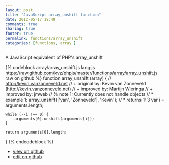 ```yaml
---
layout: post
title: "JavaScript array_unshift function"
date: 2012-05-17 18:49
comments: true
sharing: true
footer: true
permalink: functions/array_unshift
categories: [functions, array ]
---
```

A JavaScript equivalent of PHP's array_unshift
<!-- more -->
{% codeblock array/array_unshift.js lang:js https://raw.github.com/kvz/phpjs/master/functions/array/array_unshift.js raw on github %}
function array_unshift (array) {
    // http://kevin.vanzonneveld.net
    // +   original by: Kevin van Zonneveld (http://kevin.vanzonneveld.net)
    // +   improved by: Martijn Wieringa
    // +   improved by: jmweb
    // %        note 1: Currently does not handle objects
    // *     example 1: array_unshift(['van', 'Zonneveld'], 'Kevin');
    // *     returns 1: 3
    var i = arguments.length;

    while (--i !== 0) {
        arguments[0].unshift(arguments[i]);
    }

    return arguments[0].length;
}
{% endcodeblock %}
<ul>
 <li><a href="https://github.com/kvz/phpjs/blob/master/functions/array/array_unshift.js">view on github</a></li>
 <li><a href="https://github.com/kvz/phpjs/edit/master/functions/array/array_unshift.js">edit on github</a></li>
</ul>

